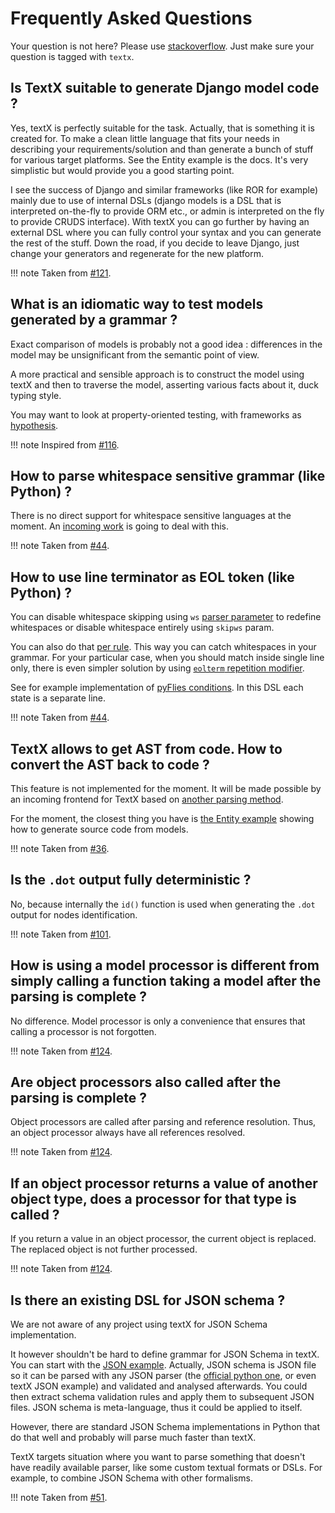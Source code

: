 # Frequently Asked Questions

Your question is not here? Please use
[stackoverflow](https://stackoverflow.com/questions/tagged/textx). Just make
sure your question is tagged with `textx`.


## Is TextX suitable to generate Django model code ?
Yes, textX is perfectly suitable for the task. Actually, that is something it is created for. To make a clean little language that fits your needs in describing your requirements/solution and than generate a bunch of stuff for various target platforms. See the Entity example is the docs. It's very simplistic but would provide you a good starting point.

I see the success of Django and similar frameworks (like ROR for example) mainly due to use of internal DSLs (django models is a DSL that is interpreted on-the-fly to provide ORM etc., or admin is interpreted on the fly to provide CRUDS interface). With textX you can go further by having an external DSL where you can fully control your syntax and you can generate the rest of the stuff. Down the road, if you decide to leave Django, just change your generators and regenerate for the new platform.

!!! note
    Taken from [#121](https://github.com/textX/textX/issues/121).


## What is an idiomatic way to test models generated by a grammar ?
Exact comparison of models is probably not a good idea : differences in the model may be unsignificant from the semantic point of view.

A more practical and sensible approach is to construct the model using textX and then to traverse the model, asserting various facts about it, duck typing style.

You may want to look at property-oriented testing, with frameworks as [hypothesis](https://hypothesis.works).

!!! note
    Inspired from [#116](https://github.com/textX/textX/issues/116).


## How to parse whitespace sensitive grammar (like Python) ?
There is no direct support for whitespace sensitive languages at the moment. An [incoming work](https://github.com/textX/textX/issues/15) is going to deal with this.

!!! note
    Taken from [#44](https://github.com/textX/textX/issues/44).


## How to use line terminator as EOL token (like Python) ?
You can disable whitespace skipping using `ws` [parser parameter](http://www.igordejanovic.net/textX/parser_config/#whitespace-handling) to redefine whitespaces or disable whitespace entirely using `skipws` param.

You can also do that [per rule](http://www.igordejanovic.net/textX/grammar/#rule-modifiers). This way you can catch whitespaces in your grammar. For your particular case, when you should match inside single line only, there is even simpler solution by using [`eolterm` repetition modifier](http://www.igordejanovic.net/textX/grammar/#repetition-modifiers).

See for example implementation of [pyFlies conditions](https://github.com/igordejanovic/pyFlies/blob/master/examples/Simon/Simon.pf). In this DSL each state is a separate line.

!!! note
    Taken from [#44](https://github.com/textX/textX/issues/44).


## TextX allows to get AST from code. How to convert the AST back to code ?
This feature is not implemented for the moment. It will be made possible by an incoming frontend for TextX
based on [another parsing method](http://www.igordejanovic.net/2017/08/09/parglare-python-parser.html).

For the moment, the closest thing you have is [the Entity example](https://github.com/textX/textX/tree/master/examples/Entity)
showing how to generate source code from models.

!!! note
    Taken from [#36](https://github.com/textX/textX/issues/36).


## Is the `.dot` output fully deterministic ?
No, because internally the `id()` function is used when generating the `.dot`
output for nodes identification.

!!! note
    Taken from [#101](https://github.com/textX/textX/issues/101).


## How is using a model processor is different from simply calling a function taking a model after the parsing is complete ?
No difference. Model processor is only a convenience that ensures that calling a processor is not forgotten.

!!! note
    Taken from [#124](https://github.com/textX/textX/issues/124).


## Are object processors also called after the parsing is complete ?
Object processors are called after parsing and reference resolution. Thus, an object processor always have all references resolved.

!!! note
    Taken from [#124](https://github.com/textX/textX/issues/124).


## If an object processor returns a value of another object type, does a processor for that type is called ?
If you return a value in an object processor, the current object is replaced. The replaced object is not further processed.

!!! note
    Taken from [#124](https://github.com/textX/textX/issues/124).


## Is there an existing DSL for JSON schema ?
We are not aware of any project using textX for JSON Schema implementation.

It however shouldn't be hard to define grammar for JSON Schema in textX. You can start with the [JSON example](https://github.com/textX/textX/tree/master/examples/json).
Actually, JSON schema is JSON file so it can be parsed with any JSON parser (the [official python one](https://docs.python.org/3/library/json.html), or even textX JSON example)
and validated and analysed afterwards. You could then extract schema validation rules and apply them to subsequent JSON files.
JSON schema is meta-language, thus it could be applied to itself.

However, there are standard JSON Schema implementations in Python that do that well and probably will parse much faster than textX.

TextX targets situation where you want to parse something that doesn't have readily available parser, like some custom textual formats or DSLs.
For example, to combine JSON Schema with other formalisms.

!!! note
    Taken from [#51](https://github.com/textX/textX/issues/51).
